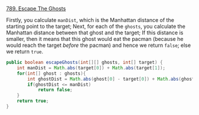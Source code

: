 [789. Escape The Ghosts](https://leetcode.com/problems/escape-the-ghosts/)

Firstly, you calculate `manDist`, which is the Manhattan distance of the starting point to the target;
Next, for each of the `ghosts`, you calculate the Manhattan distance between that ghost and the target;
If this distance is smaller, then it means that this ghost would eat the pacman (because he would reach the target *before* the pacman) and hence we return `false`; else we return `true`.

```java
public boolean escapeGhosts(int[][] ghosts, int[] target) {
    int manDist = Math.abs(target[0]) + Math.abs(target[1]);
    for(int[] ghost : ghosts){
        int ghostDist = Math.abs(ghost[0] - target[0]) + Math.abs(ghost[1] - target[1]);
        if(ghostDist <= manDist)
            return false;
    }
    return true;
}
```

